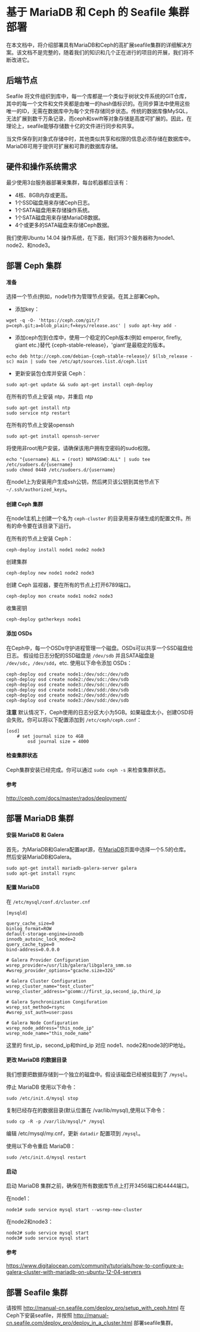 # 基于 MariaDB 和 Ceph 的 Seafile 集群部署

在本文档中，将介绍部署具有MariaDB和Ceph的高扩展seafile集群的详细解决方案。该文档不是完整的，随着我们的知识和几个正在进行的项目的开展，我们将不断改进它。

## 后端节点

Seafile 将文件组织到库中，每一个库都是一个类似于树状文件系统的GIT仓库，其中的每一个文件和文件夹都是由唯一的hash值标识的。在同步算法中使用这些唯一的ID，无需在数据库中为每个文件存储同步状态。传统的数据库像MySQL，无法扩展到数千万条记录，而ceph和swift等对象存储是高度可扩展的。因此，在理论上，seafile能够存储数十亿的文件进行同步和共享。

当文件保存到对象式存储中时，其他类似共享和权限的信息必须存储在数据库中。MariaDB可用于提供可扩展和可靠的数据库存储。

## 硬件和操作系统需求

最少使用3台服务器部署来集群，每台机器都应该有：

* 4核、8GB内存或更高。
* 1个SSD磁盘用来存储Ceph日志。
* 1个SATA磁盘用来存储操作系统。
* 1个SATA磁盘用来存储MariaDB数据。
* 4个或更多的SATA磁盘来存储Ceph数据。

我们使用Ubuntu 14.04 操作系统，在下面，我们将3个服务器称为node1、node2、和node3。

## 部署 Ceph 集群

#### 准备

选择一个节点(例如，node1)作为管理节点安装。在其上部署Ceph。

* 添加key：

```
wget -q -O- 'https://ceph.com/git/?p=ceph.git;a=blob_plain;f=keys/release.asc' | sudo apt-key add -
```

* 添加ceph包到仓库中，使用一个稳定的Ceph版本(例如 emperor, firefly, giant etc.)替代 {ceph-stable-release}，'giant'是最稳定的版本。

```
echo deb http://ceph.com/debian-{ceph-stable-release}/ $(lsb_release -sc) main | sudo tee /etc/apt/sources.list.d/ceph.list
```

* 更新安装包仓库并安装 Ceph：

```
sudo apt-get update && sudo apt-get install ceph-deploy
```

在所有的节点上安装 ntp，并重启 ntp

```
sudo apt-get install ntp
sudo service ntp restart
```

在所有的节点上安装openssh

```
sudo apt-get install openssh-server
```

将使用非root用户安装，请确保该用户拥有空密码的sudo权限。

```
echo "{username} ALL = (root) NOPASSWD:ALL" | sudo tee /etc/sudoers.d/{username}
sudo chmod 0440 /etc/sudoers.d/{username}
```

在node1上为安装用户生成ssh公钥，然后拷贝该公钥到其他节点下 `~/.ssh/authorized_keys`。

#### 创建 Ceph 集群

在node1主机上创建一个名为 `ceph-cluster` 的目录用来存储生成的配置文件。所有的命令要在该目录下运行。

在所有的节点上安装 Ceph：

```
ceph-deploy install node1 node2 node3
```

创建集群

```
ceph-deploy new node1 node2 node3
```

创建 Ceph 监视器，要在所有的节点上打开6789端口。

```
ceph-deploy mon create node1 node2 node3
```

收集密钥

```
ceph-deploy gatherkeys node1
```

#### 添加 OSDs

在Ceph中，每一个OSDs守护进程管理一个磁盘。OSDs可以共享一个SSD磁盘给日志。
假设给日志分配的SSD磁盘是 `/dev/sdb` 并且SATA磁盘是 `/dev/sdc`，`/dev/sdd`，etc. 使用以下命令添加 OSDs：

```
ceph-deploy osd create node1:/dev/sdc:/dev/sdb
ceph-deploy osd create node2:/dev/sdc:/dev/sdb
ceph-deploy osd create node3:/dev/sdc:/dev/sdb
ceph-deploy osd create node1:/dev/sdd:/dev/sdb
ceph-deploy osd create node2:/dev/sdd:/dev/sdb
ceph-deploy osd create node3:/dev/sdd:/dev/sdb
```

**注意** 默认情况下，Ceph使用的日志分区大小为5GB。如果磁盘太小，创建OSD将会失败。你可以将以下配置添加到 `/etc/ceph/ceph.conf`：

```
[osd]
	# set journal size to 4GB
		osd journal size = 4000
```

#### 检查集群状态

Ceph集群安装已经完成。你可以通过 `sudo ceph -s` 来检查集群状态。

#### 参考

http://ceph.com/docs/master/rados/deployment/

## 部署 MariaDB 集群

#### 安装 MariaDB 和 Galera

首先，为MariaDB和Galera配置apt源，在[MariaDB](https://downloads.mariadb.org/mariadb/repositories)页面中选择一个5.5的仓库。然后安装MariaDB和Galera。

```
sudo apt-get install mariadb-galera-server galera
sudo apt-get install rsync
```

#### 配置 MariaDB

在 `/etc/mysql/conf.d/cluster.cnf`

```
[mysqld]

query_cache_size=0
binlog_format=ROW
default-storage-engine=innodb
innodb_autoinc_lock_mode=2
query_cache_type=0
bind-address=0.0.0.0

# Galera Provider Configuration
wsrep_provider=/usr/lib/galera/libgalera_smm.so
#wsrep_provider_options="gcache.size=32G"

# Galera Cluster Configuration
wsrep_cluster_name="test_cluster"
wsrep_cluster_address="gcomm://first_ip,second_ip,third_ip

# Galera Synchronization Congifuration
wsrep_sst_method=rsync
#wsrep_sst_auth=user:pass

# Galera Node Configuration
wsrep_node_address="this_node_ip"
wsrep_node_name="this_node_name"
```

这里的 first_ip，second_ip和third_ip 对应 node1、node2和node3的IP地址。

#### 更改 MariaDB 的数据目录

我们想要把数据存储到一个独立的磁盘中。假设该磁盘已经被挂载到了 `/mysql`。

停止 MariaDB 使用以下命令：

```
sudo /etc/init.d/mysql stop
```
复制已经存在的数据目录(默认位置在 /var/lib/mysql),使用以下命令：

```
sudo cp -R -p /var/lib/mysql/* /mysql
```

编辑 /etc/mysql/my.cnf，更新 `datadir` 配置项到 `/mysql`。

使用以下命令重启 MariaDB：

```
sudo /etc/init.d/mysql restart
```

#### 启动

启动 MariaDB 集群之前，确保在所有数据库节点上打开3456端口和4444端口。

在node1：

```
node1# sudo service mysql start --wsrep-new-cluster
```

在node2和node3：

```
node2# sudo service mysql start
node3# sudo service mysql start
```

#### 参考

https://www.digitalocean.com/community/tutorials/how-to-configure-a-galera-cluster-with-mariadb-on-ubuntu-12-04-servers

## 部署 Seafile 集群

请按照 http://manual-cn.seafile.com/deploy_pro/setup_with_ceph.html 在Ceph下安装seafile，并按照 http://manual-cn.seafile.com/deploy_pro/deploy_in_a_cluster.html 部署seafile集群。